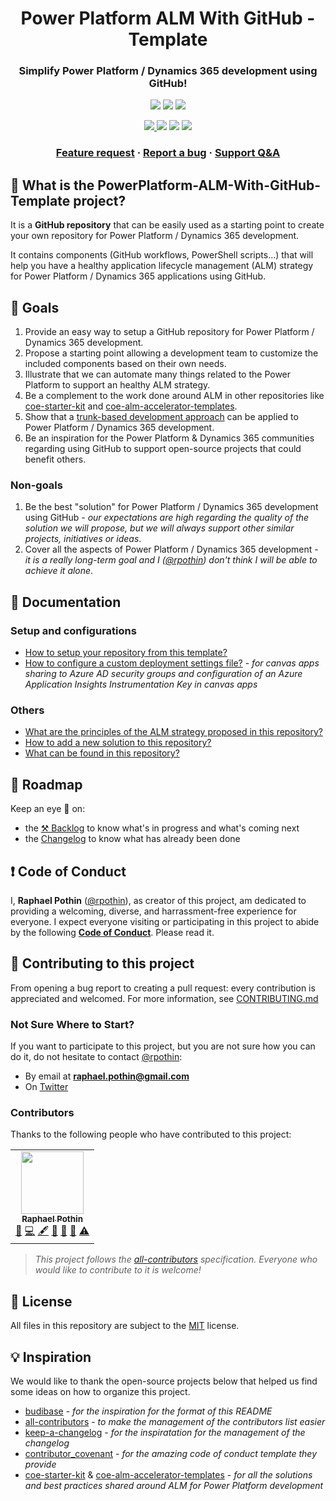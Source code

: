 <p align="center">
    <h1 align="center">
        Power Platform ALM With GitHub - Template
    </h1>
    <h3 align="center">
        Simplify Power Platform / Dynamics 365 development using GitHub!
    </h3>
</p>

<p align="center">
    <a href="https://github.com/rpothin/PowerPlatform-ALM-With-GitHub-Template/blob/main/LICENSE" alt="Repository License">
        <img src="https://img.shields.io/github/license/rpothin/PowerPlatform-ALM-With-GitHub-Template?color=yellow&label=License" /></a>
    <a href="https://github.com/rpothin/PowerPlatform-ALM-With-GitHub-Template/issues" alt="Open Issues">
        <img src="https://img.shields.io/github/issues-raw/rpothin/PowerPlatform-ALM-With-GitHub-Template?label=Open%20Issues" /></a>
    <a href="https://github.com/rpothin/PowerPlatform-ALM-With-GitHub-Template/pulls" alt="Open Pull Requests">
        <img src="https://img.shields.io/github/issues-pr-raw/rpothin/PowerPlatform-ALM-With-GitHub-Template?label=Open%20Pull%20Requests" /></a>
</p>

<p align="center">
    <a href="#contributors" alt="Contributors">
<!-- ALL-CONTRIBUTORS-BADGE:START - Do not remove or modify this section -->
        <img src="https://img.shields.io/badge/all_contributors-1-orange.svg?style=flat-square" />
<!-- ALL-CONTRIBUTORS-BADGE:END -->
    </a>
    <a href="#watchers" alt="Watchers">
        <img src="https://img.shields.io/github/watchers/rpothin/PowerPlatform-ALM-With-GitHub-Template?style=social" /></a>
    <a href="#forks" alt="Forks">
        <img src="https://img.shields.io/github/forks/rpothin/PowerPlatform-ALM-With-GitHub-Template?style=social" /></a>
    <a href="#stars" alt="Stars">
        <img src="https://img.shields.io/github/stars/rpothin/PowerPlatform-ALM-With-GitHub-Template?style=social" /></a>
</p>

<h3 align="center">
  <a href="https://github.com/rpothin/PowerPlatform-ALM-With-GitHub-Template/discussions?discussions_q=category%3AIdeas">Feature request</a>
  <span> · </span>
  <a href="https://github.com/rpothin/PowerPlatform-ALM-With-GitHub-Template/issues/new?assignees=rpothin&labels=bug%2Ctriage&template=BUG.yml&title=%5BBug%5D+%3CTitle%3E">Report a bug</a>
  <span> · </span>
  <a href="https://github.com/rpothin/PowerPlatform-ALM-With-GitHub-Template/discussions/categories/q-a">Support Q&A</a>
</h3>

## 📢 What is the PowerPlatform-ALM-With-GitHub-Template project?

It is a **GitHub repository** that can be easily used as a starting point to create your own repository for Power Platform / Dynamics 365 development.

It contains components (GitHub workflows, PowerShell scripts...) that will help you have a healthy application lifecycle management (ALM) strategy for Power Platform / Dynamics 365 applications using GitHub.

## 🚀 Goals

1. Provide an easy way to setup a GitHub repository for Power Platform / Dynamics 365 development.
2. Propose a starting point allowing a development team to customize the included components based on their own needs.
3. Illustrate that we can automate many things related to the Power Platform to support an healthy ALM strategy.
4. Be a complement to the work done around ALM in other repositories like [coe-starter-kit](https://github.com/microsoft/coe-starter-kit) and [coe-alm-accelerator-templates](https://github.com/microsoft/coe-alm-accelerator-templates).
5. Show that a [trunk-based development approach](https://trunkbaseddevelopment.com/) can be applied to Power Platform / Dynamics 365 development.
6. Be an inspiration for the Power Platform & Dynamics 365 communities regarding using GitHub to support open-source projects that could benefit others.

### Non-goals

1. Be the best "solution" for Power Platform / Dynamics 365 development using GitHub - *our expectations are high regarding the quality of the solution we will propose, but we will always support other similar projects, initiatives or ideas*.
2. Cover all the aspects of Power Platform / Dynamics 365 development - *it is a really long-term goal and I ([@rpothin](https://github.com/rpothin)) don't think I will be able to achieve it alone*.

## 📖 Documentation

### Setup and configurations

- [How to setup your repository from this template?](Documentation/Repository-Setup.md)
- [How to configure a custom deployment settings file?](Documentation/Custom-Deployment-Settings-File-Management.md) - *for canvas apps sharing to Azure AD security groups and configuration of an Azure Application Insights Instrumentation Key in canvas apps*

### Others

- [What are the principles of the ALM strategy proposed in this repository?](Documentation/ALM-Strategy.md)
- [How to add a new solution to this repository?](Documentation/Add-Solution.md)
- [What can be found in this repository?](Documentation/Repository-Content.md)

## 📅 Roadmap

Keep an eye 👀 on:
- the [⚒ Backlog](https://github.com/users/rpothin/projects/1/views/1) to know what's in progress and what's coming next
- the [Changelog](CHANGELOG.md) to know what has already been done

## ❗ Code of Conduct

I, **Raphael Pothin** ([@rpothin](https://github.com/rpothin)), as creator of this project, am dedicated to providing a welcoming, diverse, and harrassment-free experience for everyone.
I expect everyone visiting or participating in this project to abide by the following [**Code of Conduct**](CODE_OF_CONDUCT.md).
Please read it.

## 👐 Contributing to this project

From opening a bug report to creating a pull request: every contribution is appreciated and welcomed.
For more information, see [CONTRIBUTING.md](CONTRIBUTING.md)

### Not Sure Where to Start?

If you want to participate to this project, but you are not sure how you can do it, do not hesitate to contact [@rpothin](https://github.com/rpothin):

- By email at **raphael.pothin@gmail.com**
- On [Twitter](https://twitter.com/RaphaelPothin)

### Contributors

Thanks to the following people who have contributed to this project:
<!-- ALL-CONTRIBUTORS-LIST:START - Do not remove or modify this section -->
<!-- prettier-ignore-start -->
<!-- markdownlint-disable -->
<table>
  <tr>
    <td align="center"><a href="https://medium.com/rapha%C3%ABl-pothin"><img src="https://avatars0.githubusercontent.com/u/23240245?v=4" width="100px;" alt=""/><br /><sub><b>Raphael Pothin</b></sub></a><br /><a href="#ideas-rpothin" title="Ideas, Planning, & Feedback">🤔</a> <a href="https://github.com/rpothin/PowerPlatform-ALM-With-GitHub-Template/commits?author=rpothin" title="Code">💻</a> <a href="#content-rpothin" title="Content">🖋</a> <a href="https://github.com/rpothin/PowerPlatform-ALM-With-GitHub-Template/commits?author=rpothin" title="Documentation">📖</a> <a href="#maintenance-rpothin" title="Maintenance">🚧</a> <a href="#projectManagement-rpothin" title="Project Management">📆</a> <a href="https://github.com/rpothin/PowerPlatform-ALM-With-GitHub-Template/commits?author=rpothin" title="Tests">⚠️</a></td>
  </tr>
</table>

<!-- markdownlint-enable -->
<!-- prettier-ignore-end -->
<!-- ALL-CONTRIBUTORS-LIST:END -->

> *This project follows the [all-contributors](https://allcontributors.org/docs/en/specification) specification. Everyone who would like to contribute to it is welcome!*

## 📝 License

All files in this repository are subject to the [MIT](LICENSE) license.

## 💡 Inspiration

We would like to thank the open-source projects below that helped us find some ideas on how to organize this project.

- [budibase](https://github.com/Budibase/budibase/) - *for the inspiration for the format of this README*
- [all-contributors](https://github.com/all-contributors/all-contributors) - *to make the management of the contributors list easier*
- [keep-a-changelog](https://github.com/olivierlacan/keep-a-changelog) - *for the inspiratation for the management of the changelog*
- [contributor_covenant](https://github.com/EthicalSource/contributor_covenant) - *for the amazing code of conduct template they provide*
- [coe-starter-kit](https://github.com/microsoft/coe-starter-kit) & [coe-alm-accelerator-templates](https://github.com/microsoft/coe-alm-accelerator-templates) - *for all the solutions and best practices shared around ALM for Power Platform development*